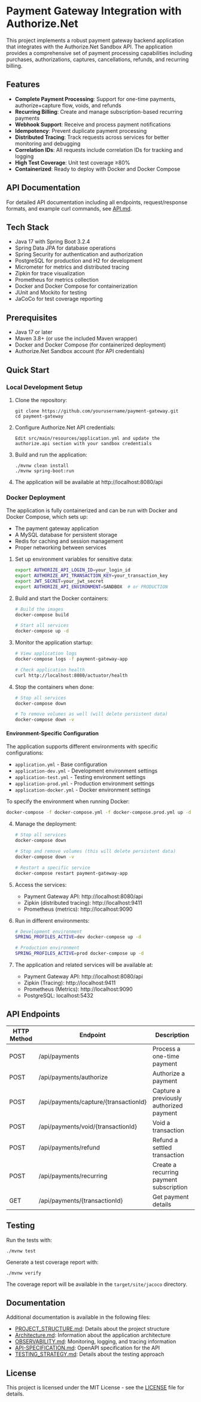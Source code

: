 # Payment Gateway Integration with Authorize.Net

This project implements a robust payment gateway backend application that integrates with the Authorize.Net Sandbox API. The application provides a comprehensive set of payment processing capabilities including purchases, authorizations, captures, cancellations, refunds, and recurring billing.

## Features

- **Complete Payment Processing**: Support for one-time payments, authorize+capture flow, voids, and refunds
- **Recurring Billing**: Create and manage subscription-based recurring payments
- **Webhook Support**: Receive and process payment notifications
- **Idempotency**: Prevent duplicate payment processing
- **Distributed Tracing**: Track requests across services for better monitoring and debugging
- **Correlation IDs**: All requests include correlation IDs for tracking and logging
- **High Test Coverage**: Unit test coverage ≥80%
- **Containerized**: Ready to deploy with Docker and Docker Compose

## API Documentation

For detailed API documentation including all endpoints, request/response formats, and example curl commands, see [API.md](API.md).

## Tech Stack

- Java 17 with Spring Boot 3.2.4
- Spring Data JPA for database operations
- Spring Security for authentication and authorization
- PostgreSQL for production and H2 for development
- Micrometer for metrics and distributed tracing
- Zipkin for trace visualization
- Prometheus for metrics collection
- Docker and Docker Compose for containerization
- JUnit and Mockito for testing
- JaCoCo for test coverage reporting

## Prerequisites

- Java 17 or later
- Maven 3.8+ (or use the included Maven wrapper)
- Docker and Docker Compose (for containerized deployment)
- Authorize.Net Sandbox account (for API credentials)

## Quick Start

### Local Development Setup

1. Clone the repository:
   ```
   git clone https://github.com/yourusername/payment-gateway.git
   cd payment-gateway
   ```

2. Configure Authorize.Net API credentials:
   ```
   Edit src/main/resources/application.yml and update the authorize.api section with your sandbox credentials
   ```

3. Build and run the application:
   ```
   ./mvnw clean install
   ./mvnw spring-boot:run
   ```

4. The application will be available at http://localhost:8080/api

### Docker Deployment

The application is fully containerized and can be run with Docker and Docker Compose, which sets up:
- The payment gateway application
- A MySQL database for persistent storage
- Redis for caching and session management
- Proper networking between services

1. Set up environment variables for sensitive data:
   ```bash
   export AUTHORIZE_API_LOGIN_ID=your_login_id
   export AUTHORIZE_API_TRANSACTION_KEY=your_transaction_key
   export JWT_SECRET=your_jwt_secret
   export AUTHORIZE_API_ENVIRONMENT=SANDBOX  # or PRODUCTION
   ```

2. Build and start the Docker containers:
   ```bash
   # Build the images
   docker-compose build
   
   # Start all services
   docker-compose up -d
   ```

3. Monitor the application startup:
   ```bash
   # View application logs
   docker-compose logs -f payment-gateway-app
   
   # Check application health
   curl http://localhost:8080/actuator/health
   ```

4. Stop the containers when done:
   ```bash
   # Stop all services
   docker-compose down
   
   # To remove volumes as well (will delete persistent data)
   docker-compose down -v
   ```

#### Environment-Specific Configuration

The application supports different environments with specific configurations:
- `application.yml` - Base configuration
- `application-dev.yml` - Development environment settings
- `application-test.yml` - Testing environment settings
- `application-prod.yml` - Production environment settings
- `application-docker.yml` - Docker environment settings

To specify the environment when running Docker:
```bash
docker-compose -f docker-compose.yml -f docker-compose.prod.yml up -d
```

4. Manage the deployment:
   ```bash
   # Stop all services
   docker-compose down
   
   # Stop and remove volumes (this will delete persistent data)
   docker-compose down -v
   
   # Restart a specific service
   docker-compose restart payment-gateway-app
   ```

5. Access the services:
   - Payment Gateway API: http://localhost:8080/api
   - Zipkin (distributed tracing): http://localhost:9411
   - Prometheus (metrics): http://localhost:9090
   
6. Run in different environments:
   ```bash
   # Development environment
   SPRING_PROFILES_ACTIVE=dev docker-compose up -d
   
   # Production environment
   SPRING_PROFILES_ACTIVE=prod docker-compose up -d
   ```

3. The application and related services will be available at:
   - Payment Gateway API: http://localhost:8080/api
   - Zipkin (Tracing): http://localhost:9411
   - Prometheus (Metrics): http://localhost:9090
   - PostgreSQL: localhost:5432

## API Endpoints

| HTTP Method | Endpoint | Description |
|-------------|----------|-------------|
| POST | /api/payments | Process a one-time payment |
| POST | /api/payments/authorize | Authorize a payment |
| POST | /api/payments/capture/{transactionId} | Capture a previously authorized payment |
| POST | /api/payments/void/{transactionId} | Void a transaction |
| POST | /api/payments/refund | Refund a settled transaction |
| POST | /api/payments/recurring | Create a recurring payment subscription |
| GET  | /api/payments/{transactionId} | Get payment details |

## Testing

Run the tests with:
```
./mvnw test
```

Generate a test coverage report with:
```
./mvnw verify
```

The coverage report will be available in the `target/site/jacoco` directory.

## Documentation

Additional documentation is available in the following files:
- [PROJECT_STRUCTURE.md](PROJECT_STRUCTURE.md): Details about the project structure
- [Architecture.md](Architecture.md): Information about the application architecture
- [OBSERVABILITY.md](OBSERVABILITY.md): Monitoring, logging, and tracing information
- [API-SPECIFICATION.md](API-SPECIFICATION.md): OpenAPI specification for the API
- [TESTING_STRATEGY.md](TESTING_STRATEGY.md): Details about the testing approach

## License

This project is licensed under the MIT License - see the [LICENSE](LICENSE) file for details.
